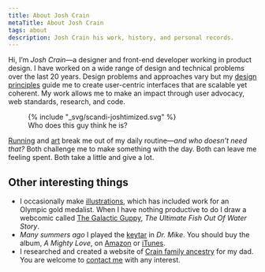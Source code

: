 ```yaml
---
title: About Josh Crain
metaTitle: About Josh Crain
tags: about
description: Josh Crain his work, history, and personal records. 
---
```

Hi, I’m *Josh Crain*—a designer and front-end developer working in product design. I have worked on a wide range of design and technical problems over the last 20 years. Design problems and approaches vary but my [design principles](/about/design-principles/) guide me to create user-centric interfaces that are scalable yet coherent. My work allows me to make an impact through user advocacy, web standards, research, and code. 

<figure>
    {% include "_svg/scandi-joshtimized.svg" %}
    <figcaption>Who does this guy think he is?</figcaption>
</figure>

[Running](/running/) and [art](/art/) break me out of my daily routine—*and who doesn't need that?* Both challenge me to make something with the day. Both can leave me feeling spent. Both take a little and give a lot. 

## Other interesting things
- I occasionally make [illustrations](/tags/illustration/), which has included work for an Olympic gold medalist. When I have nothing productive to do I draw a webcomic called [The Galactic Guppy](https://galacticguppy.net/), _The Ultimate Fish Out Of Water Story_. 
- _Many summers ago_ I played the [keytar](/notes/2020/yamaha-shs-10/) in _Dr. Mike_. You should buy the album, _A Mighty Love_, on [Amazon](https://www.amazon.com/Mighty-Love-Dr-Mike/dp/B000FSMMNK/) or [iTunes](https://music.apple.com/us/album/a-mighty-love/97175026).
- I researched and created a website of [Crain family ancestry](/ancestry/) for my dad. You are welcome to [contact me](/say-hello/) with any interest.
<!--
### Personal Records
<table class="table_rwd">
    <thead>
    <tr>
        <th>Event</th>
        <th>PR</th>
        <th>Meet</th>
    </tr>
    </thead>
    <tbody>
    <tr>
        <td data-tblColumn="Event">8000m (cross-country)</td>
        <td data-tblColumn="PR">24:39</td>
        <td data-tblColumn="Meet">MVC Cross-Country Championships</td>
    </tr>
    <tr>
        <td data-tblColumn="Event">3000m (indoor)</td>
        <td data-tblColumn="PR">8:18.01</td>
        <td data-tblColumn="Meet">Iowa State University Classic</td>
    </tr>
    <tr>
        <td data-tblColumn="Event">5000m (indoor)</td>
        <td data-tblColumn="PR">14:26.26</td>
        <td data-tblColumn="Meet">MVC Indoor Championships</td>
    </tr>
    <tr>
        <td data-tblColumn="Event">5000m (outdoor)</td>
        <td data-tblColumn="PR">14:21.11</td>
        <td data-tblColumn="Meet">Stanford Invitational</td>
    </tr>
    <tr>
        <td data-tblColumn="Event">Bowling</td>
        <td data-tblColumn="PR"><a href="https://twitter.com/thejoshcrain/status/3592903958">221</a></td>
        <td data-tblColumn="Meet">Strike It Up Challenge</td>
    </tr>
    </tbody>
</table>

-->